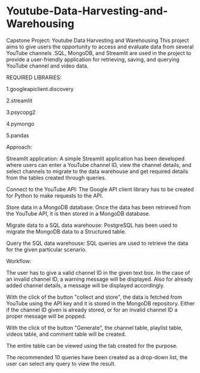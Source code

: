 # Youtube-Data-Harvesting-and-Warehousing
Capstone Project:  Youtube Data Harvesting and Warehousing
This project aims to give users the opportunity to access and evaluate data from several YouTube channels .SQL, MongoDB, and Streamlit are used in the project to provide a user-friendly application for retrieving, saving, and querying YouTube channel and video data.

REQUIRED LIBRARIES:

1.googleapiclient.discovery

2.streamlit

3.psycopg2

4.pymongo

5.pandas

Approach:

Streamlit application: A simple Streamlit application has been developed where users can enter a YouTube channel ID, view the channel details, and select channels to migrate to the data warehouse and get required details from the tables created through queries.

Connect to the YouTube API: The Google API client library has to be created for Python to make requests to the API.

Store data in a MongoDB database: Once the data has been retrieved from the YouTube API, it is then stored in a MongoDB database.

Migrate data to a SQL data warehouse: PostgreSQL has been used to migrate the MongoDB data to a Structured table.

Query the SQL data warehouse: SQL queries are used to retrieve the data for the given particular scenario.

Workflow:

The user has to give a valid channel ID in the given text box. In the case of an invalid channel ID, a warning message will be displayed. Also for already added channel details, a message will be displayed accordingly.

With the click of the button "collect and store", the data is fetched from YouTube using the API key and it is stored in the MongoDB repository. Either if the channel ID given is already stored, or for an invalid channel ID a proper message will be popped.

With the click of the button "Generate", the channel table, playlist table, videos table, and comment table will be created.

The entire table can be viewed using the tab created for the purpose.

The recommended 10 queries have been created as a drop-down list, the user can select any query to view the result.

